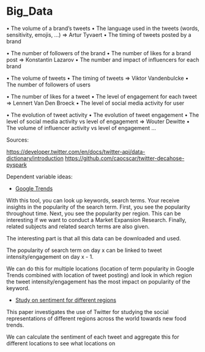 # Big_Data

•	The volume of a brand’s tweets 
•	The language used in the tweets (words, sensitivity, emojis, ...)               => Artur Tyvaert
•	The timing of tweets posted by a brand

•	The number of followers of the brand 
•	The number of likes for a brand post                                            => Konstantin Lazarov
•	The number and impact of influencers for each brand 

•	The volume of tweets 
•	The timing of tweets                                                            => Viktor Vandenbulcke
•	The number of followers of users 

•	The number of likes for a tweet
•	The level of engagement for each tweet                                          => Lennert Van Den Broeck
•	The level of social media activity for user 

•	The evolution of tweet activity 
•	The evolution of tweet engagement 
•	The level of social media activity vs level of engagement                       => Wouter Dewitte 
•	The volume of influencer activity vs level of engagement 
...


Sources:

https://developer.twitter.com/en/docs/twitter-api/data-dictionary/introduction
https://github.com/caocscar/twitter-decahose-pyspark

Dependent variable ideas:

- [Google Trends](https://trends.google.com/trends/?geo=BE)

With this tool, you can look up keywords, search terms. Your receive insights in the popularity of the search term.
First, you see the popularity throughout time.
Next, you see the popularity per region. This can be interesting if we want to conduct a Market Expansion Research.
Finally, related subjects and related search terms are also given.

The interesting part is that all this data can be downloaded and used.

The popularity of search term on day x can be linked to tweet intensity/engagement on day x - 1.

We can do this for multiple locations (location of term popularity in Google Trends combined with location of tweet posting) and look in which region the tweet intensity/engagement has the most impact on popularity of the keyword.


- [Study on sentiment for different regions](https://www.emerald.com/insight/content/doi/10.1108/BFJ-03-2020-0192/full/html)

This paper investigates the use of Twitter for studying the social representations of different
regions across the world towards new food trends.

We can calculate the sentiment of each tweet and aggregate this for different locations to see what locations  on
